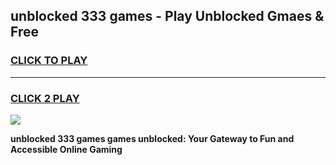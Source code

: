 
## unblocked 333 games - Play Unblocked Gmaes & Free
<h3>
<a href="https://premium.freeplayer.one?title=unblocked_333_games&ref=19F">CLICK TO PLAY</a></h3>
<hr>

<h3>
<a href="https://premium.freeplayer.one?title=unblocked_333_games&ref=19F">CLICK 2 PLAY</a>
  
</h3>

<a href="https://premium.freeplayer.one?title=unblocked_333_games&ref=19F/"><img src="https://clearcache.store/games.png"></a>


**unblocked 333 games games unblocked: Your Gateway to Fun and Accessible Online Gaming**
